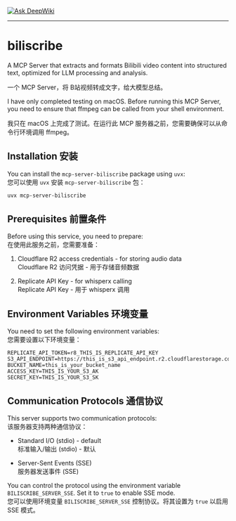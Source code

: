 [![Ask DeepWiki](https://deepwiki.com/badge.svg)](https://deepwiki.com/mcp-server-summary/biliscribe)

---

# biliscribe

A MCP Server that extracts and formats Bilibili video content into structured text, optimized for LLM processing and analysis.

一个 MCP Server，将 B站视频转成文字，给大模型总结。

I have only completed testing on macOS. Before running this MCP Server, you need to ensure that ffmpeg can be called from your shell environment.

我只在 macOS 上完成了测试。在运行此 MCP 服务器之前，您需要确保可以从命令行环境调用 ffmpeg。

## Installation 安装

You can install the `mcp-server-biliscribe` package using `uvx`:<br/>
您可以使用 `uvx` 安装 `mcp-server-biliscribe` 包：

```bash
uvx mcp-server-biliscribe
```

## Prerequisites 前置条件

Before using this service, you need to prepare:<br/>
在使用此服务之前，您需要准备：

1. Cloudflare R2 access credentials - for storing audio data<br/>
   Cloudflare R2 访问凭据 - 用于存储音频数据

2. Replicate API Key - for whisperx calling<br/>
   Replicate API Key - 用于 whisperx 调用

## Environment Variables 环境变量

You need to set the following environment variables:<br>
您需要设置以下环境变量：

```
REPLICATE_API_TOKEN=r8_THIS_IS_REPLICATE_API_KEY
S3_API_ENDPOINT=https://this_is_s3_api_endpoint.r2.cloudflarestorage.com
BUCKET_NAME=this_is_your_bucket_name
ACCESS_KEY=THIS_IS_YOUR_S3_AK
SECRET_KEY=THIS_IS_YOUR_S3_SK
```

## Communication Protocols 通信协议

This server supports two communication protocols:<br/>
该服务器支持两种通信协议：

- Standard I/O (stdio) - default<br/>
  标准输入/输出 (stdio) - 默认

- Server-Sent Events (SSE)<br/>
  服务器发送事件 (SSE)

You can control the protocol using the environment variable `BILISCRIBE_SERVER_SSE`. Set it to `true` to enable SSE mode.<br/>
您可以使用环境变量 `BILISCRIBE_SERVER_SSE` 控制协议。将其设置为 `true` 以启用 SSE 模式。
